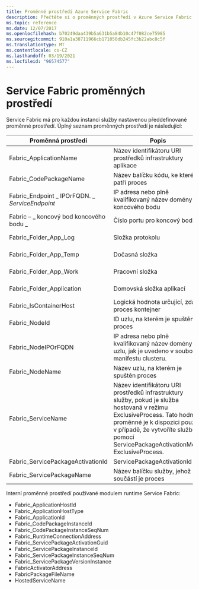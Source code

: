 ```yaml
---
title: Proměnné prostředí Azure Service Fabric
description: Přečtěte si o proměnných prostředí v Azure Service Fabric. Obsahuje odkaz na úplný seznam proměnných a jejich použití.
ms.topic: reference
ms.date: 12/07/2017
ms.openlocfilehash: b70249daa439b5a631b5a84b10c47f082ce75985
ms.sourcegitcommit: 910a1a38711966cb171050db245fc3b22abc8c5f
ms.translationtype: MT
ms.contentlocale: cs-CZ
ms.lasthandoff: 03/19/2021
ms.locfileid: "96574577"
---
```

# <a name="service-fabric-environment-variables"></a>Service Fabric proměnných prostředí

Service Fabric má pro každou instanci služby nastavenou předdefinované proměnné prostředí. Úplný seznam proměnných prostředí je následující:

| Proměnná prostředí                         | Popis                                                            | Příklad                                                              |
|----------------------------------------------|------------------------------------------------------------------------|----------------------------------------------------------------------|
| Fabric_ApplicationName                       | Název identifikátoru URI prostředků infrastruktury aplikace                                 | Fabric:/MyApplication                                                |
| Fabric_CodePackageName                       | Název balíčku kódu, ke kterému patří proces              | Kód                                                                 |
| Fabric_Endpoint \_ IPOrFQDN. \_ *ServiceEndpoint*     | IP adresa nebo plně kvalifikovaný název domény koncového bodu                                 | 10.0.0.1                                                     |
| Fabric – \_ koncový bod koncového bodu \_               | Číslo portu pro koncový bod                                  | 8234                                                                 |
| Fabric_Folder_App_Log                        | Složka protokolu                                                             | C: \\ \\ datový \\ \\ _App \\ \\ _Node_0 \\ \\ MyApplicationType_App12 \\ \\ protokolu      |
| Fabric_Folder_App_Temp                       | Dočasná složka                                                            | C: \\ \\ Data \\ \\ _App \\ \\ _Node_0 \\ \\ MyApplicationType_App12 \\ \\ TEMP     |
| Fabric_Folder_App_Work                       | Pracovní složka                                                            | C: \\ \\ Data \\ \\ _App \\ \\ _Node_0 \\ \\ MyApplicationType_App12 \\ \\ práci     |
| Fabric_Folder_Application                    | Domovská složka aplikací                                           | C: \\ \\ Data \\ \\ _App \\ \\ _Node_0 \\ \\ MyApplicationType_App12             |
| Fabric_IsContainerHost                       | Logická hodnota určující, zda je proces kontejner                   | false (nepravda)                                                                |
| Fabric_NodeId                                | ID uzlu, na kterém je spuštěný proces                            | bf865279ba277deb864a976fbf4c200e                                     |
| Fabric_NodeIPOrFQDN                          | IP adresa nebo plně kvalifikovaný název domény uzlu, jak je uvedeno v souboru manifestu clusteru. | localhost nebo 10.0.0.1                                                |
| Fabric_NodeName                              | Název uzlu, na kterém je spuštěn proces                          | _Node_0                                                              |
| Fabric_ServiceName                           | Název identifikátoru URI prostředků infrastruktury služby, pokud je služba hostovaná v režimu ExclusiveProcess. Tato hodnota proměnné je k dispozici pouze v případě, že vytvoříte službu pomocí ServicePackageActivationMode ExclusiveProcess.  | Fabric:/MyApplication/Mojesluzba                                               |
| Fabric_ServicePackageActivationId            | ServicePackageActivationId                                         | IDENTIFIKÁTOR GUID                                                               |
| Fabric_ServicePackageName                    | Název balíčku služby, jehož součástí je proces                     | Web1Pkg                                                              |

Interní proměnné prostředí používané modulem runtime Service Fabric:

- Fabric_ApplicationHostId
- Fabric_ApplicationHostType
- Fabric_ApplicationId
- Fabric_CodePackageInstanceId
- Fabric_CodePackageInstanceSeqNum
- Fabric_RuntimeConnectionAddress
- Fabric_ServicePackageActivationGuid
- Fabric_ServicePackageInstanceId
- Fabric_ServicePackageInstanceSeqNum
- Fabric_ServicePackageVersionInstance
- FabricActivatorAddress
- FabricPackageFileName
- HostedServiceName
